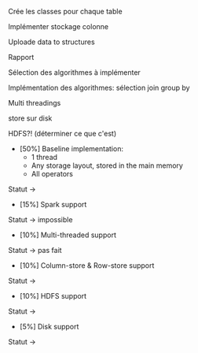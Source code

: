 Crée les classes pour chaque table

Implémenter stockage colonne

Uploade data to structures

Rapport 

Sélection des algorithmes à implémenter

Implémentation des algorithmes:
sélection
join
group by

Multi threadings

store sur disk 

HDFS?! (déterminer ce que c'est)

- [50%] Baseline implementation:
    - 1 thread
    - Any storage layout, stored in the main memory
    - All operators

Statut ->
- [15%] Spark support

Statut -> impossible 
- [10%] Multi-threaded support

Statut -> pas fait
- [10%] Column-store & Row-store support

Statut ->
- [10%] HDFS support

Statut ->
- [5%]  Disk support

Statut ->